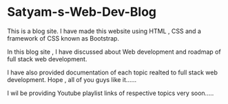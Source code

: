 # Satyam-s-Web-Dev-Blog
This is a blog site. I have made this website using HTML , CSS and a framework of CSS known as Bootstrap. 

In this blog site , I have discussed about Web development and roadmap of full stack web development.

I have also provided documentation of each topic realted to full stack web development. Hope , all of you guys like it......

I wil be providing Youtube playlist links of respective topics very soon.....
